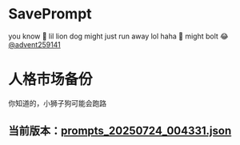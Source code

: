 # SavePrompt
you know 🫠 lil lion dog might just run away lol
haha 🐶 might bolt 😂 [@advent259141](https://github.com/advent259141)

# 人格市场备份
你知道的，小狮子狗可能会跑路

## 当前版本：[prompts_20250724_004331.json](https://github.com/Larch-C/SavePrompt/blob/main/prompts_20250724_004331.json)

